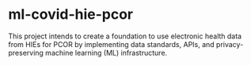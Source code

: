 # ml-covid-hie-pcor
This project intends to create a foundation to use electronic health data from HIEs for PCOR by implementing data standards, APIs, and privacy-preserving machine learning (ML) infrastructure.
